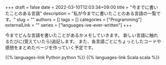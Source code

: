 +++
draft = false
date = 2022-03-10T12:03:34+09:00
title = "今までに書いたことのある言語"
description = "私が今までに書いたことのある言語の一覧です。"
slug = ""
authors = []
tags = []
categories = ["Programming"]
externalLink = ""
series = ["languages-ive-ever-written"]
+++

今までどんな言語を書いたことがあるかメモしていきます。
新しい言語に触れるたびに(覚えていたら)追記します。
また、各言語ごとにちょっとしたコードや感想をまとめたページを作っていく予定です。

{{% languages-link Python python %}}
{{% languages-link Scala scala %}}

